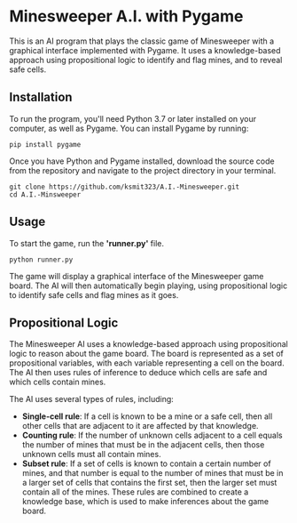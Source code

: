 # Minesweeper A.I. with Pygame

This is an AI program that plays the classic game of Minesweeper with a graphical interface implemented with Pygame. It uses a knowledge-based approach using propositional logic to identify and flag mines, and to reveal safe cells.

## Installation

To run the program, you'll need Python 3.7 or later installed on your computer, as well as Pygame. You can install Pygame by running:
```
pip install pygame
```
Once you have Python and Pygame installed, download the source code from the repository and navigate to the project directory in your terminal.
```
git clone https://github.com/ksmit323/A.I.-Minesweeper.git
cd A.I.-Minsweeper
```

## Usage
To start the game, run the **'runner.py'** file.
```
python runner.py
```
The game will display a graphical interface of the Minesweeper game board. The AI will then automatically begin playing, using propositional logic to identify safe cells and flag mines as it goes.

## Propositional Logic
The Minesweeper AI uses a knowledge-based approach using propositional logic to reason about the game board. The board is represented as a set of propositional variables, with each variable representing a cell on the board. The AI then uses rules of inference to deduce which cells are safe and which cells contain mines.

The AI uses several types of rules, including:

- **Single-cell rule**: If a cell is known to be a mine or a safe cell, then all other cells that are adjacent to it are affected by that knowledge.
- **Counting rule**: If the number of unknown cells adjacent to a cell equals the number of mines that must be in the adjacent cells, then those unknown cells must all contain mines.
- **Subset rule**: If a set of cells is known to contain a certain number of mines, and that number is equal to the number of mines that must be in a larger set of cells that contains the first set, then the larger set must contain all of the mines.
These rules are combined to create a knowledge base, which is used to make inferences about the game board.
